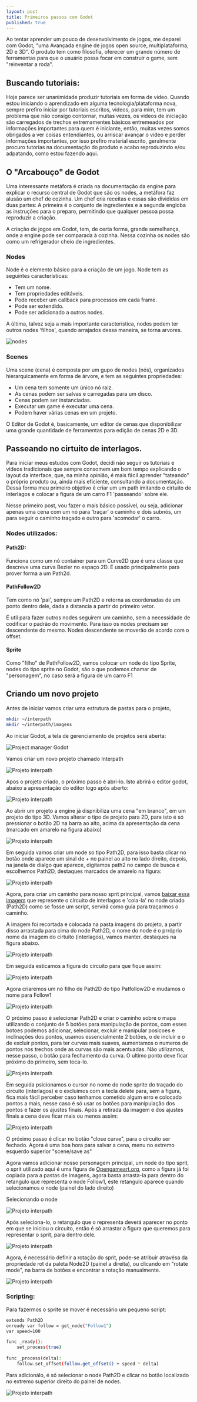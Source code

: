```yaml
---
layout: post
title: Primeiros passos com Godot
published: true
---
```

Ao tentar aprender um pouco de desenvolvimento de jogos, me deparei com Godot, "uma Avançada engine de jogos open 
source, multiplataforma, 2D e 3D". O produto tem como filosofia, oferecer um grande número de ferramentas para que
o usuário possa focar em construir o game, sem "reinventar a roda".

## Buscando tutoriais:
Hoje parece ser unanimidade produzir tutoriais em forma de vídeo. Quando estou iniciando o aprendizado em alguma 
tecnologia/plataforma nova, sempre prefiro iniciar por tutoriais escritos, vídeos, para mim, tem um problema que não
consigo contornar, muitas vezes, os videos de iniciação são carregados de trechos extremamentes básicos entremeados
por informações importantes para quem é iniciante, então, muitas vezes somos obrigados a ver coisas entendiantes, ou 
arriscar avançar o video e perder informações importantes, por isso prefiro material escrito, geralmente procuro
tutorias na documentação do produto e acabo reproduzindo e/ou adpatando, como estou fazendo aqui.

## O "Arcabouço" de Godot
Uma interessante metáfora é criada na documentação da engine para explicar o recurso central de Godot que são os 
nodes, a metáfora faz alusão um chef de cozinha. Um chef cria receitas e essas são divididas em duas partes: A primeira
é o conjunto de ingredientes e a segunda engloba as instruções para o preparo, permitindo que qualquer pessoa possa
reproduzir a criação.

A criação de jogos em Godot, tem, de certa forma, grande semelhança, onde a engine pode ser comparada à cozinha. Nessa
cozinha os nodes são como um refrigerador cheio de ingredientes.

### Nodes
 Node é o elemento básico para a criação de um jogo. Node tem as seguintes características:
 
 * Tem um nome.
 * Tem propriedades editáveis.
 * Pode receber um callback para processos em cada frame.
 * Pode ser extendido.
 * Pode ser adicionado a outros nodes.
 
 A última, talvez seja a mais importante característica, nodes podem ter outros nodes 'filhos', quando arrajados dessa
 maneira, se torna arvores.
   
![nodes](/images/nodes_tree.png)
  
### Scenes
Uma scene (cena) é composta por um gupo de nodes (nós), organizados hierarquicamente em forma de árvore, e tem as 
seguintes propriedades:

* Um cena tem somente um único nó raiz.
* As cenas podem ser salvas e carregadas para um disco.
* Cenas podem ser instanciadas.
* Executar um game é executar uma cena.
* Podem haver várias cenas em um projeto.

O Editor de Godot é, basicamente, um editor de cenas que disponibilizar uma grande quantidade de ferramentas para 
edição de cenas 2D e 3D.


## Passeando no cirtuito de interlagos.
Para iniciar meus estudos com Godot, decidi não seguir os tutoriais e vídeos tradicionais que sempre consomem um bom 
tempo explicando o layout da interface, que, na minha opinião, é mais fácil aprender "tateando" o próprio produto ou, 
ainda mais eficiente, consultando a documentação. Dessa forma meu primeiro objetivo é criar um um path imitando o cirtuito
de interlagos e colocar a figura de um carro F1 'passeando' sobre ele.

Nesse primeiro post, vou fazer o mais básico possível, ou seja, adicionar apenas uma cena com um nó para 'traçar' o 
caminho e dois subnós, um para seguir o caminho traçado e outro para 'acomodar' o carro.

### Nodes utilizados:

#### Path2D:
Funciona como um nó container para um Curve2D que é uma classe que descreve uma curva Bezier no espaço 2D. É usado 
principalmente para prover forma a um Path2d.

#### PathFollow2D
Tem como nó 'pai', sempre um Path2D e retorna as coordenadas de um ponto dentro dele, dada a distancia a partir do 
primeiro vetor.

É util para fazer outros nodes seguirem um caminho, sem a necessidade de codificar o padrão do movimento. Para isso
os nodes precisam ser descendente do mesmo. Nodes descendente se moverão de acordo com o offset.

#### Sprite
Como "filho" de PathFollow2D, vamos colocar um node do tipo Sprite, nodes do tipo sprite no Godot, são o que podemos
chamar de "personagem", no caso será a figura de um carro F1


## Criando um novo projeto

Antes de iniciar vamos criar uma estrutura de pastas para o projeto, 

```bash
mkdir ~/interpath
mkdir ~/interpath/imagens
```

Ao iniciar Godot, a tela de gerenciamento de projetos será aberta:

![Project manager Godot](/images/project_manager_godot.png)

Vamos criar um novo projeto chamado Interpath

![Projeto interpath](/images/new-project-godot.png)


Apos o projeto criado, o próximo passo é abri-lo. Isto abrirá o editor godot, abaixo a apresentação do editor logo 
após aberto:

![Projeto interpath](/images/editor-godot.png)

Ao abrir um projeto a engine já dispnibiliza uma cena "em branco", em um projeto do tipo 3D.
Vamos alterar o tipo de projeto para 2D, para isto é só pressionar o botão 2D na barra ao alto, acima da apresentação
da cena (marcado em amarelo na figura abaixo)

![Projeto interpath](/images/editor-godot-2.png)

Em seguida vamos criar um node so tipo Path2D, para isso basta clicar no botão onde aparece um sinal de + no painel ao alto
no lado direito, depois, na janela de dialgo que aparece, digitamos path2 no campo de busca e escolhemos Path2D, destaques
marcados de amarelo na figura:

![Projeto interpath](/images/criando-node-2.png)


Agora, para criar um caminho para nosso sprit principal, vamos 
[baixar essa imagem](http://s.glbimg.com/es/ge/f/original/2011/10/10/11_gp_brasil.png) que represente o circuito de 
interlagos e 'cola-la' no node criado (Path2D) como se fosse um script, servirá como guia para traçarmos o caminho.

A imagem foi recortada e colocada na pasta imagens do projeto, a partir disso arrastada para cima do node Path2D, 
o nome do node é o prróprio nome da imagem do cirtuito (interlagos), vamos manter. destaques na figura abaixo.

![Projeto interpath](/images/criando-path-1.png)


Em seguida esticamos a figura do circuito para que fique assim:

![Projeto interpath](/images/mapa-esticado.png)

Agora criaremos um nó filho de Path2D do tipo Patfollow2D e mudamos o nome para Follow1

![Projeto interpath](/images/criando-path2.png)

O próximo passo é selecionar Path2D e criar o caminho sobre o mapa utilizando o conjunto de 5 botões para manipulação
de pontos, com esses botoes podemos adicionar, selecionar, excluir e manipular posicoes e inclinações dos pontos, 
usamos essencialmente 2 botões, o de incluir e o de excluir pontos, para ter curvas mais suaves, aumentamos o numeros
de pontos nos trechos onde as curvas são mais acentuadas. Não utilizamos, nesse passo, o botão para fechamento da curva.
O ultimo ponto deve ficar próximo do primeiro, sem toca-lo.


![Projeto interpath](/images/criando-path3.png)

Em seguida psicionamos o cursor no nome do node sprite do traçado do circuito (interlagos) e o excluimos com a tecla
delete para, sem a figura, fica mais fácil perceber caso tenhamos cometido algum erro e colocado pontos a mais, 
nesse caso é só usar os botões para manipulação dos pontos e fazer os ajustes finais.
Após a retirada da imagem e dos ajustes finais a cena deve ficar mais ou menos assim:

![Projeto interpath](/images/criando-path4.png)

O próximo passo é clicar no botão "close curve", para o circuito ser fechado. Agora é uma boa hora para salvar a 
cena, menu no extremo esquerdo superior "scene/save as"

Agora vamos adicionar nosso personagem principal, um node do tipo sprit, o sprit utilizado aqui é uma figura de 
[Opengameart.org](https://opengameart.org/), como a figura já foi copiada para a pastas de imagens, agora basta
arrasta-la para dentro do retangulo que representa o node Follow1, este retangulo aparece quando selecionamos 
o node (painel do lado direito)

Selecionando o node

![Projeto interpath](/images/selecionando-node.png)
 
Após seleciona-lo, o retangulo que o representa deverá aparecer no ponto em que se iniciou o circuito, então é só 
arrastar a figura que queremos para representar o sprit, para dentro dele.

![Projeto interpath](/images/criando-sprite1.png) 


Agora, é necessário definir a rotação do sprit, pode-se atribuir atravésa da propriedade rot da paleta Node2D (painel
a direita), ou clicando em "rotate mode", na barra de botões e encontrar a rotação manualmente. 

![Projeto interpath](/images/tela-final-rot.png) 


### Scripting:
Para fazermos o sprite se mover é necessário um pequeno script:


```bash
extends Path2D
onready var follow = get_node("Follow1")
var speed=100

func _ready():
	set_process(true)
	
func _process(delta):
	follow.set_offset(follow.get_offset() + speed * delta)
```

Para adicionálo, é só selecionar o node Path2D e clicar no botão localizado no extremo superior direito do painel 
de nodes.

![Projeto interpath](/images/script1.png) 